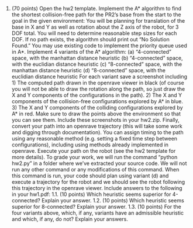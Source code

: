 
1. (70 points) Open the hw2 template. Implement the A* algorithm to find the shortest collision-free path for the PR2’s base from the start to the goal in the given environment:
You will be planning for translation of the base in X and Y as well as rotation about the Z axis of the robot, for 3 DOF total. You will need to determine reasonable step sizes for each DOF. If no path exists, the algorithm should print out “No Solution Found.” You may use existing code to implement the priority queue used in A*. Implement 4 variants of the A* algorithm:
        (a) “4-connected” space, with the manhattan distance heuristic
        (b) “4-connected” space, with the euclidian distance heuristic
        (c) “8-connected” space, with the manhattan distance heuristic
        (d) “8-connected” space, with the euclidian distance heuristic
For each variant save a screenshot including 1) The computed path drawn in the openrave viewer in black (of course you will not be able to draw the rotation along the path, so just draw the X and Y components of the configurations in the path). 2) The X and Y components of the collision-free configurations explored by A* in blue. 3) The X and Y components of the colliding configurations explored by A* in red. Make sure to draw the points above the environment so that you can see them. Include these screenshots in your hw2.zip.
Finally, convert your path into an openrave trajectory (this will take some work and digging through documentation). You can assign timing to the path using any reasonable method (e.g. setting a fixed time step between configurations), including using methods already implemented in openrave. Execute your path on the robot (see the hw2 template for more details).
To grade your work, we will run the command “python hw2.py” in a folder where we’ve extracted your source code. We will not run any other command or any modifications of this command.
When this command is run, your code should plan using variant (d) and execute a trajectory for the robot and we should see the robot following this trajectory in the openrave viewer.
Include answers to the following in your hw1.pdf:
1.1. (10 points) Which heuristic seems superior for 4-connected? Explain your answer.
1.2. (10 points) Which heuristic seems superior for 8-connected? Explain your answer.
1.3. (10 points) For the four variants above, which, if any, variants have an admissible heuristic and which, if any, do not? Explain your answers.


